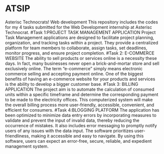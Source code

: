 # ATSIP
Asterisc Technocrats! Web development 
This repository includes the codes for my 4 tasks submitted for the Web Development internship at Asterisc Technocrat. 
#Task 1:PROJECT TASK MANAGEMENT APPLICATION
Project Task Management applications are designed to facilitate project planning, organization, and tracking tasks
within a project. They provide a centralized platform for team members to collaborate, assign tasks, set deadlines,
monitor progress, and ensure project completion.
#Task 2: E-COMMERCE WEBSITE
The ability to sell products or services online is a necessity these days. In fact, many businesses never open a
brick-and-mortar store and sell exclusively online. The term “e-commerce” simply means electronic commerce
selling and accepting payment online. One of the biggest benefits of having an e-commerce website for your
products and services is the ability to develop a bigger customer base.
#Task 3: BILLING APPLICATION
The project aim is to automate the calculation of consumed units within a specific timeframe and
determine the corresponding payment to be made to the electricity offices. This computerized system will make the overall billing process more user-friendly, accessible, convenient, and efficient for consumers.
#Task 4:BLOGGING PLATFORM
The application has been optimized to minimize data entry errors by incorporating measures to
validate and prevent the input of invalid data, thereby reducing the occurrence of mistakes. It
also includes error messaging to promptly notify users of any issues with the data input. The
software prioritizes user-friendliness, making it accessible and easy to navigate. By using this
software, users can expect an error-free, secure, reliable, and expedient management system.
